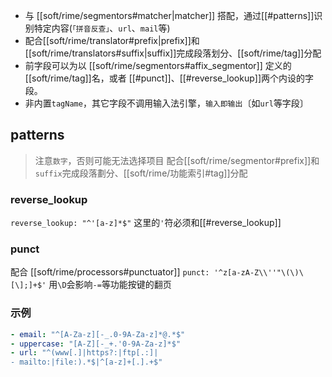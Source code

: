- 与 [[soft/rime/segmentors#matcher|matcher]] 搭配，通过[[#patterns]]识别特定内容(`「拼音反查」`、`url`、`mail`等)
- 配合[[soft/rime/translator#prefix|prefix]]和[[soft/rime/translators#suffix|suffix]]完成段落划分、[[soft/rime/tag]]分配
- 前字段可以为以 [[soft/rime/segmentors#affix_segmentor]] 定义的 [[soft/rime/tag]]名，或者 [[#punct]]、[[#reverse_lookup]]两个内设的字段。
- 非内置`tagName`，其它字段不调用输入法引擎，`输入即输出`〔如`url`等字段〕

## patterns
> 注意`数字`，否则可能无法选择项目
配合[[soft/rime/segmentor#prefix]]和`suffix`完成段落劃分、[[soft/rime/功能索引#tag]]分配
### reverse_lookup
`reverse_lookup: "^'[a-z]*$"` 这里的`'`符必须和[[#reverse_lookup]]
### punct
配合 [[soft/rime/processors#punctuator]]
`punct: '^z[a-zA-Z\\''"\(\)\[\];]+$'` 用`\D`会影响`-=`等功能按键的翻页

### 示例
```yaml
- email: "^[A-Za-z][-_.0-9A-Za-z]*@.*$"
- uppercase: "[A-Z][-_+.'0-9A-Za-z]*$"
- url: "^(www[.]|https?:|ftp[.:]|
- mailto:|file:).*$|^[a-z]+[.].+$"
```
